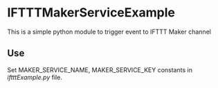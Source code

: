 # IFTTTMakerServiceExample
This is a simple python module to trigger event to IFTTT Maker channel

## Use

Set MAKER_SERVICE_NAME, MAKER_SERVICE_KEY constants in *iftttExample.py* file.
